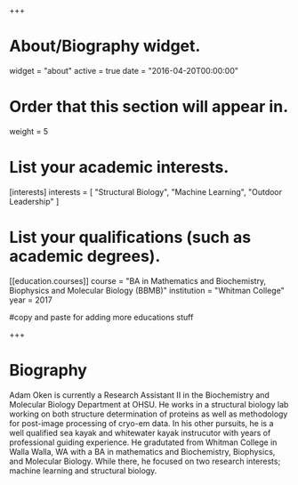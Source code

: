 +++
# About/Biography widget.
widget = "about"
active = true
date = "2016-04-20T00:00:00"

# Order that this section will appear in.
weight = 5

# List your academic interests.
[interests]
  interests = [
    "Structural Biology",
    "Machine Learning", 
	"Outdoor Leadership"
	]

# List your qualifications (such as academic degrees).
[[education.courses]]
  course = "BA in Mathematics and Biochemistry, Biophysics and Molecular Biology (BBMB)"
  institution = "Whitman College"
  year = 2017

#copy and paste for adding more educations stuff
 
+++

# Biography

Adam Oken is currently a Research Assistant II in the Biochemistry and Molecular Biology Department at OHSU. He works in a structural biology lab working on both structure determination of proteins as well as methodology for post-image processing of cryo-em data. In his other pursuits, he is a well qualified sea kayak and whitewater kayak instrucutor with years of professional guiding experience. He gradutated from Whitman College in Walla Walla, WA with a BA in mathematics and Biochemistry, Biophysics, and Molecular Biology. While there, he focused on two research interests; machine learning and structural biology. 
 